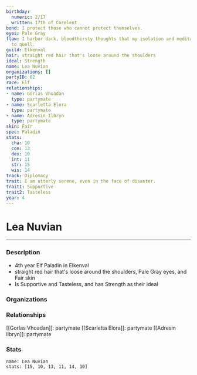 ```yaml
---
birthday:
  numeric: 2/17
  written: 17th of Corelent
bond: I protect those who cannot protect themselves.
eyes: Pale Gray
flaw: I harbor dark, bloodthirsty thoughts that my isolation and meditation failed
  to quell.
guild: Elkenval
hair: straight red hair that's loose around the shoulders
ideal: Strength
name: Lea Nuvian
organizations: []
partyID: 62
race: Elf
relationships:
- name: Gorlas Vhoadan
  type: partymate
- name: Scarletta Elora
  type: partymate
- name: Adresin Ilbryn
  type: partymate
skin: Fair
spec: Paladin
stats:
  cha: 10
  con: 13
  dex: 10
  int: 11
  str: 15
  wis: 14
track: Diplomacy
trait: I am utterly serene, even in the face of disaster.
trait1: Supportive
trait2: Tasteless
year: 4
---
```

# Lea Nuvian
---
### Description
- 4th year Elf Paladin in Elkenval
- straight red hair that's loose around the shoulders, Pale Gray eyes, and Fair skin
- Is Supportive and Tasteless, and has Strength as their ideal

### Organizations
### Relationships
[[Gorlas Vhoadan]]: partymate
[[Scarletta Elora]]: partymate
[[Adresin Ilbryn]]: partymate
### Stats
```statblock
name: Lea Nuvian
stats: [15, 10, 13, 11, 14, 10]
```